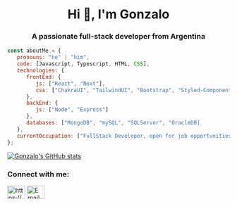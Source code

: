 
<h1 align="center">Hi 👋, I'm Gonzalo</h1>
<h3 align="center">A passionate full-stack developer from Argentina</h3>

```javascript
const aboutMe = {
   pronouns: "he" | "him",
   code: [Javascript, Typescript, HTML, CSS],
   technologies: {
      frontEnd: {
         js: ["React", "Next"],
         css: ["ChakraUI", "TailwindUI", "Bootstrap", "Styled-Components"]
      },
      backEnd: {
         js: ["Node", "Express"]
      },
      databases: ["MongoDB", "mySQL", "SQLServer", "OracleDB]
   },
   currentOccupation: ["FullStack Developer, open for job opportunities"]
};
```

[![Gonzalo's GitHub stats](https://github-readme-stats.vercel.app/api?username=gonzalotev)](https://github.com/anuraghazra/github-readme-stats)

<h3 align="left">Connect with me:</h3>
<p align="left">
<a href="[https://linkedin.com/in/https://www.linkedin.com/in/gonzalotevez/](https://www.linkedin.com/in/gonzalotevez/)" target="blank"><img align="center" src="https://raw.githubusercontent.com/rahuldkjain/github-profile-readme-generator/master/src/images/icons/Social/linked-in-alt.svg" alt="https://www.linkedin.com/in/gonzalotevez/" height="30" width="40" /></a>
<a href="mailto:gonzalotevez222@gmail.com"><img align="center" alt="Email" src="https://www.freepnglogos.com/uploads/gmail-email-logo-png-16.png" alt="gonzalotevez222@gmail.com" height="30" width="40"></a>
</p>


